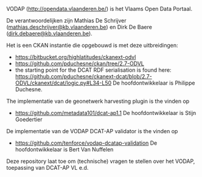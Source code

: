 VODAP (http://opendata.vlaanderen.be/) is het Vlaams Open Data Portaal.   
 
De verantwoordelijken zijn Mathias De Schrijver (mathias.deschrijver@kb.vlaanderen.be)  en Dirk De Baere (dirk.debaere@kb.vlaanderen.be).

Het is een CKAN instantie die opgebouwd is met deze uitbreidingen:
* https://bitbucket.org/highlatitudes/ckanext-odvl
* https://github.com/pduchesne/ckan/tree/2.7-ODVL
* the starting point for the DCAT RDF serialisation is found here: https://github.com/pduchesne/ckanext-dcat/blob/2.7-ODVL/ckanext/dcat/logic.py#L34-L50
De hoofdontwikkelaar is Philippe Duchesne.

The implementatie van de geonetwerk harvesting plugin is the vinden op
* https://github.com/metadata101/dcat-ap1.1
De hoofdontwikkelaar is Stijn Goedertier

De implementatie van de VODAP DCAT-AP validator is the vinden op
* https://github.com/tenforce/vodap-dcatap-validation
De hoofdontwikkelaar is Bert Van Nuffelen

Deze repository laat toe om (technische) vragen te stellen over het VODAP, toepassing van DCAT-AP VL e.d.  
